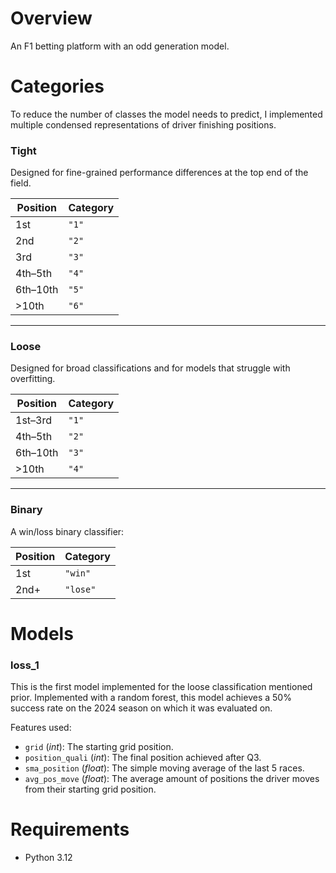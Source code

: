 # **Overview**
An F1 betting platform with an odd generation model. 

# **Categories**
To reduce the number of classes the model needs to predict, I implemented multiple condensed representations of driver finishing positions. 

### **Tight**
Designed for fine-grained performance differences at the top end of the field.

| Position | Category |
| -------- | -------- |
| 1st      | `"1"`    |
| 2nd      | `"2"`    |
| 3rd      | `"3"`    |
| 4th–5th  | `"4"`    |
| 6th–10th | `"5"`    |
| >10th    | `"6"`    |


---
### **Loose**
Designed for broad classifications and for models that struggle with overfitting.

| Position | Category |
| -------- | -------- |
| 1st–3rd  | `"1"`    |
| 4th–5th  | `"2"`    |
| 6th–10th | `"3"`    |
| >10th    | `"4"`    |


---
### **Binary**
A win/loss binary classifier:

| Position | Category |
| -------- | -------- |
| 1st      | `"win"`  |
| 2nd+     | `"lose"` |


# **Models**
### **loss_1**
This is the first model implemented for the loose classification mentioned prior. Implemented with a random forest, this model achieves a 50% success rate on the 2024 season on which it was evaluated on.

Features used:
- `grid` (*int*): The starting grid position.
- `position_quali` (*int*): The final position achieved after Q3.
- `sma_position` (*float*): The simple moving average of the last 5 races. 
- `avg_pos_move` (*float*): The average amount of positions the driver moves from their starting grid position.
# **Requirements**
- Python 3.12
